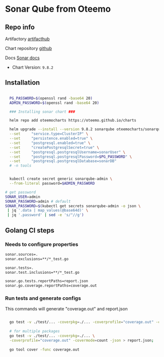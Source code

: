 # Sonar Qube from Oteemo

## Repo info

Artifactory [artifacthub](https://artifacthub.io/packages/helm/oteemo-charts/sonarqube)

Chart repository [github](https://github.com/Oteemo/charts/tree/master/charts/sonarqube)

Docs [Sonar docs](https://docs.sonarqube.org/latest/)

- Chart Version: `9.8.2`

## Installation

```sh

  PG_PASSWORD=$(openssl rand -base64 20)
  ADMIN_PASSWORD=$(openssl rand -base64 20)

  ### Installing sonar chart ###

  helm repo add oteemocharts https://oteemo.github.io/charts

  helm upgrade --install --version 9.8.2 sonarqube oteemocharts/sonarqube \
  --set     "service.type=ClusterIP" \
  --set     "persistence.enabled=true" \
  --set     "postgresql.enabled=true" \
  --set     "createPostgresqlSecret=true" \
  --set     "postgresql.postgresqlUsername=sonarUser" \
  --set     "postgresql.postgresqlPassword=$PG_PASSWORD" \
  --set     "postgresql.postgresqlDatabase=sonarDB"
  # -n tools
```

```sh

  kubectl create secret generic sonarqube-admin \
  --from-literal password=$ADMIN_PASSWORD
```

```sh
# get password
SONAR_USER=admin
SONAR_PASSWORD=admin # default
SONAR_PASSWORD=$(kubectl get secrets sonarqube-admin -o json \
 | jq '.data | map_values(@base64d)' \
 | jq '.password' | sed -e 's/"//g')

```

## Golang CI steps

### Needs to configure properties

```sh
sonar.sources=.
sonar.exclusions=**/*_test.go

sonar.tests=.
sonar.test.inclusions=**/*_test.go

sonar.go.tests.reportPaths=report.json
sonar.go.coverage.reportPaths=coverage.out
```

### Run tests and generate configs

This commands will generate "coverage.out" and report.json

```sh

  go test -v ./test/... -coverpkg=./... -coverprofile="coverage.out" -covermode=count -json > report.json;
  
  # for multiple packages
  go test -v ./test/... -coverpkg=./... \
  -coverprofile="coverage.out" -covermode=count -json > report.json;
  
  go tool cover -func coverage.out
```
